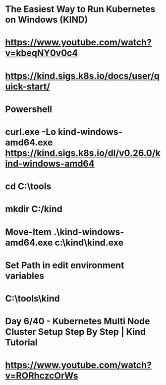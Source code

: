 # The Easiest Way to Run Kubernetes on Windows (KIND)
# https://www.youtube.com/watch?v=kbeqNY0v0c4

# https://kind.sigs.k8s.io/docs/user/quick-start/

# Powershell
# curl.exe -Lo kind-windows-amd64.exe https://kind.sigs.k8s.io/dl/v0.26.0/kind-windows-amd64
# cd C:\tools
# mkdir C:/kind
# Move-Item .\kind-windows-amd64.exe c:\kind\kind.exe
# Set Path in edit environment variables
# C:\tools\kind

# Day 6/40 - Kubernetes Multi Node Cluster Setup Step By Step | Kind Tutorial
# https://www.youtube.com/watch?v=RORhczcOrWs

